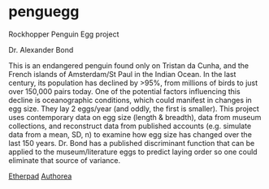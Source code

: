 # penguegg
Rockhopper Penguin Egg project

Dr. Alexander Bond

This is an endangered penguin found only on Tristan da Cunha, and the French islands of Amsterdam/St Paul in the Indian Ocean. In the last century, its population has declined by >95%, from millions of birds to just over 150,000 pairs today. One of the potential factors influencing this decline is oceanographic conditions, which could manifest in changes in egg size. They lay 2 eggs/year (and oddly, the first is smaller). This project uses contemporary data on egg size (length & breadth), data from museum collections, and reconstruct data from published accounts (e.g. simulate data from a mean, SD, n) to examine how egg size has changed over the last 150 years. Dr. Bond has a published discriminant function that can be applied to the museum/literature eggs to predict laying order so one could eliminate that source of variance.


[Etherpad](https://etherpad.net/p/Penguegg_notes)
[Authorea](https://www.authorea.com/users/140246/articles/150844)
